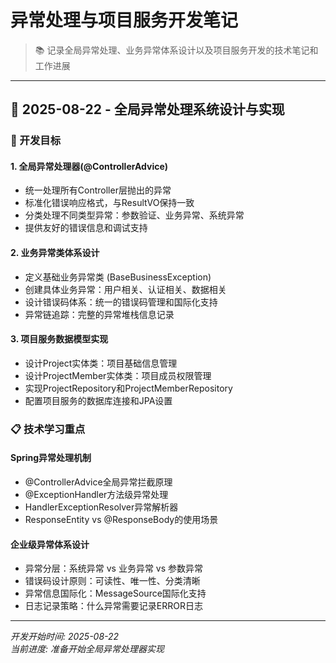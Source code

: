 # 异常处理与项目服务开发笔记

> 📚 记录全局异常处理、业务异常体系设计以及项目服务开发的技术笔记和工作进展

---

## 📅 2025-08-22 - 全局异常处理系统设计与实现

### 🎯 开发目标

#### 1. 全局异常处理器(@ControllerAdvice)
- 统一处理所有Controller层抛出的异常
- 标准化错误响应格式，与ResultVO保持一致
- 分类处理不同类型异常：参数验证、业务异常、系统异常
- 提供友好的错误信息和调试支持

#### 2. 业务异常类体系设计
- 定义基础业务异常类 (BaseBusinessException)
- 创建具体业务异常：用户相关、认证相关、数据相关
- 设计错误码体系：统一的错误码管理和国际化支持
- 异常链追踪：完整的异常堆栈信息记录

#### 3. 项目服务数据模型实现
- 设计Project实体类：项目基础信息管理
- 设计ProjectMember实体类：项目成员权限管理
- 实现ProjectRepository和ProjectMemberRepository
- 配置项目服务的数据库连接和JPA设置

### 📋 技术学习重点

#### Spring异常处理机制
- @ControllerAdvice全局异常拦截原理
- @ExceptionHandler方法级异常处理
- HandlerExceptionResolver异常解析器
- ResponseEntity vs @ResponseBody的使用场景

#### 企业级异常体系设计
- 异常分层：系统异常 vs 业务异常 vs 参数异常
- 错误码设计原则：可读性、唯一性、分类清晰
- 异常信息国际化：MessageSource国际化支持
- 日志记录策略：什么异常需要记录ERROR日志

---

*开发开始时间: 2025-08-22*  
*当前进度: 准备开始全局异常处理器实现*